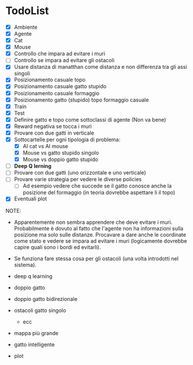 # TodoList

- [x] Ambiente
- [x] Agente
- [x] Cat 
- [x] Mouse
- [x] Controllo che impara ad evitare i muri
- [ ] Controllo se impara ad evitare gli ostacoli
- [x] Usare distanza di manatthan come distanza e non differenza tra gli assi singoli
- [x] Posizionamento casuale topo
- [x] Posizionamento casuale gatto stupido
- [x] Posizionamento casuale formaggio
- [x] Posizionamento gatto (stupido) topo formaggio casuale
- [x] Train
- [x] Test
- [x] Definire gatto e topo come sottoclassi di agente (Non va bene)
- [x] Reward negativa se tocca i muri
- [x] Provare con due gatti in verticale
- [x] Sottocartelle per ogni tipologia di problema:
    - [x] AI cat vs AI mouse
    - [x] Mouse vs gatto stupido singolo
    - [x] Mouse vs doppio gatto stupido
- [ ] **Deep Q lerning**
- [ ] Provare con due gatti (uno orizzontale e uno verticale)
- [ ] Provare varie strategia per vedere le diverse policies
    - [ ] Ad esempio vedere che succede se il gatto conosce anche la posizione del formaggio (in teoria dovrebbe aspettare li il topo)
- [x] Eventuali plot

NOTE:
- Apparentemente non sembra apprendere che deve evitare i muri. Probabilmente è dovuto al fatto che l'agente non ha informazioni sulla posizione ma solo sulle distanze. Procavare a dare anche le coordinate come stato e vedere se impara ad evitare i muri (logicamente dovrebbe capire quali sono i bordi ed evitarli). 
- Se funziona fare stessa cosa per gli ostacoli (una volta introdotti nel sistema).


- deep q learning
- doppio gatto
- doppio gatto bidirezionale
- ostacoli gatto singolo
    - ecc
- mappa più grande
- gatto intelligente
- plot